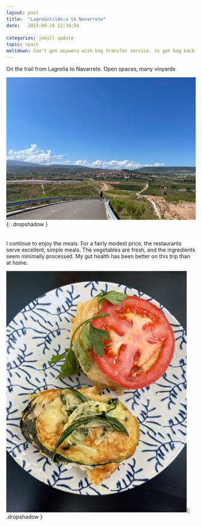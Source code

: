 ```yaml
---
layout: post
title:  "Lagro&ntilde;a to Navarrete"
date:   2023-09-19 12:34:54

categories: jekyll update
topic: spain
meltdown: Can't get anywere with bag transfer service, to get bag back.
---
```

On the trail from Lagro&ntilde;a to Navarrete.  Open spaces, many
vinyards

![Road and hills](/images/spain/2023-09-20/image4.jpeg){: .dropshadow }
<br><br><br>
I continue to enjoy the meals.  For a fairly modest price, the
restaurants serve excellent, simple meals.  The vegetables are fresh,
and the ingredients seem minimally processed.  My gut health has been
better on this trip than at home.

![Dinner](/images/spain/2023-09-20/image7.jpeg){: .dropshadow }

